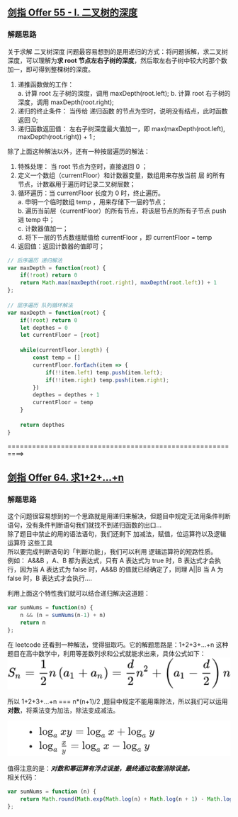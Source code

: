 ## [剑指 Offer 55 - I. 二叉树的深度](https://leetcode-cn.com/problems/er-cha-shu-de-shen-du-lcof/)  

### 解题思路

关于求解 二叉树深度 问题最容易想到的是用递归的方式：将问题拆解，求二叉树深度，可以理解为**求 root 节点左右子树的深度**，然后取左右子树中较大的那个数加一，即可得到整棵树的深度。  
1. 递推函数做的工作：  
  a. 计算 root 左子树的深度，调用 maxDepth(root.left);
  b. 计算 root 右子树的深度，调用 maxDepth(root.right);  
2. 递归的终止条件： 当传给 递归函数 的节点为空时，说明没有结点，此时函数返回 0;
3. 递归函数返回值： 左右子树深度最大值加一，即 max(maxDepth(root.left), maxDepth(root.right)) + 1 ;  
  
除了上面这种解法以外，还有一种按层遍历的解法：
1. 特殊处理： 当 root 节点为空时，直接返回 0 ；
2. 定义一个数组（currentFloor）和计数器变量，数组用来存放当前 层 的所有节点，计数器用于遍历时记录二叉树层数；  
3. 循环遍历：当 currentFloor 长度为 0 时，终止遍历。  
  a. 申明一个临时数组 temp ，用来存储下一层的节点；  
  b. 遍历当前层（currentFloor）的所有节点，将该层节点的所有子节点 push 进 temp 中；  
  c. 计数器值加一；  
  d. 将下一层的节点数组赋值给 currentFloor ，即 currentFloor = temp
4. 返回值：返回计数器的值即可；  

```js
// 后序遍历 递归解法
var maxDepth = function(root) {
    if(!root) return 0
    return Math.max(maxDepth(root.right), maxDepth(root.left)) + 1
};

// 层序遍历 队列循环解法
var maxDepth = function(root) {
    if(!root) return 0
    let depthes = 0
    let currentFloor = [root]

    while(currentFloor.length) {
        const temp = []
        currentFloor.forEach(item => {
            if(!!item.left) temp.push(item.left);
            if(!!item.right) temp.push(item.right);
        })
        depthes = depthes + 1
        currentFloor = temp
    }

    return depthes
}
```  

==========================================================>  

## [剑指 Offer 64. 求1+2+…+n](https://leetcode-cn.com/problems/qiu-12n-lcof/)   

### 解题思路  
这个问题很容易想到的一个思路就是用递归来解决，但题目中规定无法用条件判断语句，没有条件判断语句我们就找不到递归函数的出口...  
除了题目中禁止的用的语法语句，我们还剩下 加减法，赋值，位运算符以及逻辑运算符 这些工具  
所以要完成判断语句的「判断功能」，我们可以利用 逻辑运算符的短路性质。  
例如： A&&B ，A、B 都为表达式，只有 A 表达式为 true 时，B 表达式才会执行，因为当 A 表达式为 false 时，A&&B 的值就已经确定了，同理 A||B 当 A 为 false 时，B 表达式才会执行....  

利用上面这个特性我们就可以结合递归解决这道题：  
```js  
var sumNums = function(n) {
    n && (n = sumNums(n-1) + n)
    return n
};
```  

在 leetcode 还看到一种解法，觉得挺取巧。它的解题思路是：1+2+3+...+n 这种题目在高中数学中，利用等差数列求和公式就能求出来，具体公式如下：
<img src='./imgs/等差数列求和.png' />

所以 1+2+3+...+n === n*(n+1)/2 ,题目中规定不能用乘除法，所以我们可以运用**对数**，将乘法变为加法，除法变成减法。  

<img src='./imgs/对数运算.png' />     

值得注意的是：***对数和幂运算有浮点误差，最终通过取整消除误差。***   
相关代码：  
```js  
var sumNums = function (n) {
    return Math.round(Math.exp(Math.log(n) + Math.log(n + 1) - Math.log(2)));
};
```
